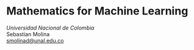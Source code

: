 # Mathematics for Machine Learning
*Universidad Nacional de Colombia*\
Sebastian Molina  \
[smolinad@unal.edu.co](mailto:smolinad@unal.edu.co)

